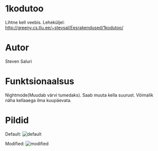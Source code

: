 # 1kodutoo
Lihtne kell veebis.
Leheküljel: http://greeny.cs.tlu.ee/~stevsal/Eesrakendused/1kodutoo/

# Autor
Steven Saluri

# Funktsionaalsus
Nightmode(Muudab värvi tumedaks).
Saab muuta kella suurust.
Võimalik näha kellaaega ilma kuupäevata.

# Pildid

Default:
![default](https://i.imgur.com/565xnQJ.png)

Modified:
![modified](https://i.imgur.com/G2FwERm.png)
